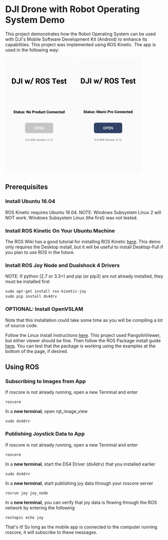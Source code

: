 # DJI Drone with Robot Operating System Demo
This project demonstrates how the Robot Operating System can be used with DJI's Mobile Software Development Kit (Android) to enhance its capabilities. This project
was implemented using ROS Kinetic. The app is used in the following way:

![No Drone Connected](/images/homescreen1.jpg) ![Drone Connected](/images/homescreen2.jpg)

## Prerequisites
### Install Ubuntu 16.04
ROS Kinetic requires Ubuntu 16.04. NOTE: Windows Subsystem Linux 2 will NOT work. Windows Subsystem Linux (the first) was not tested.

### Install ROS Kinetic On Your Ubuntu Machine
The ROS Wiki has a good tutorial for installing ROS Kinetic [here](http://wiki.ros.org/kinetic/Installation/Ubuntu). This demo only requires the Desktop install, 
but it will be useful to install Desktop-Full if you plan to use ROS in the future.

### Install ROS Joy Node and Dualshock 4 Drivers
NOTE: If python (2.7 or 3.3+) and pip (or pip3) are not already installed, they must be installed first

```shell
sudo apt-get install ros-kinetic-joy
sudo pip install ds4drv
```

### OPTIONAL: Install OpenVSLAM
Note that this installation could take some time as you will be compiling a lot of source code.

Follow the Linux install instructions [here](https://openvslam.readthedocs.io/en/master/installation.html). This project used PangolinViewer, but either viewer
should be fine. Then follow the ROS Package install guide [here](https://openvslam.readthedocs.io/en/master/ros_package.html). You can test that the package is 
working using the examples at the bottom of the page, if desired.

## Using ROS
### Subscribing to Images from App
If roscore is not already running, open a new Terminal and enter
```shell
roscore
```

In a **new terminal**, open rqt_image_view
```shell
sudo ds4drv
```

### Publishing Joystick Data to App
If roscore is not already running, open a new Terminal and enter
```shell
roscore
```

In a **new terminal**, start the DS4 Driver (ds4drv) that you installed earlier
```shell
sudo ds4drv
```

In a **new terminal**, start publishing joy data through your roscore server
```shell
rosrun joy joy_node
```

In a **new terminal**, you can verify that joy data is flowing through the ROS network by entering the following
```shell
rostopic echo joy
```

That's it! So long as the mobile app is connected to the computer running roscore, it will subscribe to these messages.
